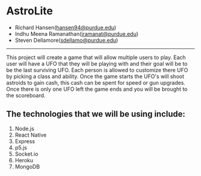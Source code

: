 # AstroLite
* Richard Hansen(hansen94@purdue.edu)
* Indhu Meena Ramanathan(iramanat@purdue.edu)
* Steven Dellamore(sdellamo@purdue.edu)

---

This project will create a game that will allow multiple users to play. Each user will have a UFO that they will be playing with and their goal will be to be the last surviving UFO. Each person is allowed to customize there UFO by picking a class and ability. Once the game starts the UFO's will shoot astroids to gain cash, this cash can be spent for speed or gun upgrades. Once there is only one UFO left the game ends and you will be brought to the scoreboard.

## The technologies that we will be using include:
1. Node.js
2. React Native
3. Express
4. p5.js
5. Socket.io
6. Heroku
7. MongoDB
